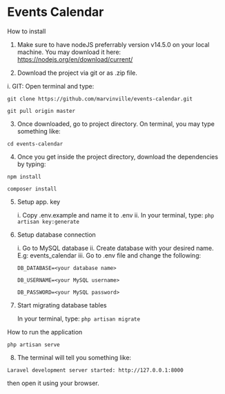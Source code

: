 # Events Calendar

How to install

1. Make sure to have nodeJS preferrably version v14.5.0 on your local machine. You may download it here: https://nodejs.org/en/download/current/

2. Download the project via git or as .zip file.
  
  i. GIT: Open terminal and type:

  `git clone https://github.com/marvinville/events-calendar.git`

  `git pull origin master`

3. Once downloaded, go to project directory. On terminal, you may type something like:

`cd events-calendar`

4. Once you get inside the project directory, download the dependencies by typing:

`npm install`

`composer install`

5. Setup app. key

    i. Copy .env.example and name it to .env
    ii. In your terminal, type: `php artisan key:generate`

6. Setup database connection

    i. Go to MySQL database
    ii. Create database with your desired name. E.g: events_calendar
    iii. Go to .env file and change the following:

    `DB_DATABASE=<your database name>`

    `DB_USERNAME=<your MySQL username>`

    `DB_PASSWORD=<your MySQL password>`

7. Start migrating database tables

    In your terminal, type: `php artisan migrate`

How to run the application

`php artisan serve`

8. The terminal will tell you something like:

`Laravel development server started: http://127.0.0.1:8000`

then open it using your browser.
